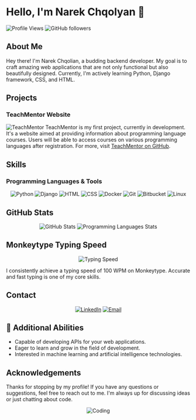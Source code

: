 # Hello, I'm Narek Chqolyan 👋

![Profile Views](https://komarev.com/ghpvc/?username=chqoliann&style=flat-square&color=blue)
![GitHub followers](https://img.shields.io/github/followers/chqoliann?style=social)

## About Me
Hey there! I'm Narek Chqolian, a budding backend developer. My goal is to craft amazing web applications that are not only functional but also beautifully designed. Currently, I'm actively learning Python, Django framework, CSS, and HTML.

## Projects
### TeachMentor Website
![TeachMentor](https://img.shields.io/static/v1?label=&message=TeachMentor&color=blue&style=for-the-badge&logo=github)
TeachMentor is my first project, currently in development. It's a website aimed at providing information about programming language courses. Users will be able to access courses on various programming languages after registration. For more, visit [TeachMentor on GitHub](https://github.com/chqoliann/TeachMentor.git).

## Skills
### Programming Languages & Tools
<p align="center">
  <img src="https://img.shields.io/badge/Python-3776AB?style=for-the-badge&logo=python&logoColor=white" alt="Python" />
  <img src="https://img.shields.io/badge/Django-092E20?style=for-the-badge&logo=django&logoColor=white" alt="Django" />
  <img src="https://img.shields.io/badge/HTML-E34F26?style=for-the-badge&logo=html5&logoColor=white" alt="HTML" />
  <img src="https://img.shields.io/badge/CSS-1572B6?style=for-the-badge&logo=css3&logoColor=white" alt="CSS" />
  <img src="https://img.shields.io/badge/Docker-2496ED?style=for-the-badge&logo=docker&logoColor=white" alt="Docker" />
  <img src="https://img.shields.io/badge/Git-F05032?style=for-the-badge&logo=git&logoColor=white" alt="Git" />
  <img src="https://img.shields.io/badge/Bitbucket-0052CC?style=for-the-badge&logo=bitbucket&logoColor=white" alt="Bitbucket" />
  <img src="https://img.shields.io/badge/Linux-FCC624?style=for-the-badge&logo=linux&logoColor=black" alt="Linux" />
</p>

## GitHub Stats
<p align="center">
  <img src="https://github-readme-stats.vercel.app/api?username=chqoliann&show_icons=true&theme=radical" alt="GitHub Stats" />
  <img src="https://github-readme-stats.vercel.app/api/top-langs/?username=chqoliann&layout=compact&theme=radical" alt="Programming Languages Stats" />
</p>

## Monkeytype Typing Speed
<p align="center">
  <img src="https://img.shields.io/badge/Monkeytype-100%20WPM-4CAF50?style=for-the-badge&logo=typewriter&logoColor=white" alt="Typing Speed" />
</p>
I consistently achieve a typing speed of 100 WPM on Monkeytype. Accurate and fast typing is one of my core skills.

## Contact
<p align="center">
  <a href="https://www.linkedin.com/in/narek-chqolian-0b3b27290/"><img src="https://img.shields.io/badge/LinkedIn-0077B5?style=for-the-badge&logo=linkedin&logoColor=white" alt="LinkedIn"></a>
  <a href="mailto:narekchqolian@gmail.com"><img src="https://img.shields.io/badge/Email-D14836?style=for-the-badge&logo=gmail&logoColor=white" alt="Email"></a>
</p>

## 🚀 Additional Abilities
- Capable of developing APIs for your web applications.
- Eager to learn and grow in the field of development.
- Interested in machine learning and artificial intelligence technologies.

## Acknowledgements
Thanks for stopping by my profile! If you have any questions or suggestions, feel free to reach out to me. I'm always up for discussing ideas or just chatting about code.

<p align="center">
  <img src="https://media.giphy.com/media/26tn33aiTi1jkl6H6/giphy.gif" alt="Coding" />
</p>
